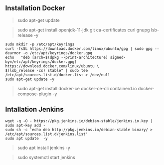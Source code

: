 

## Installation Docker

> sudo apt-get update 

> sudo apt-get install openjdk-11-jdk git  ca-certificates     curl     gnupg     lsb-release  -y 

```
sudo mkdir -p /etc/apt/keyrings 
curl -fsSL https://download.docker.com/linux/ubuntu/gpg | sudo gpg --dearmor -o /etc/apt/keyrings/docker.gpg 
echo   "deb [arch=$(dpkg --print-architecture) signed-by=/etc/apt/keyrings/docker.gpg] https://download.docker.com/linux/ubuntu \
$(lsb_release -cs) stable" | sudo tee /etc/apt/sources.list.d/docker.list > /dev/null 
sudo apt-get update -y
```

> sudo apt-get install docker-ce docker-ce-cli containerd.io docker-compose-plugin  -y

## Intallation Jenkins 

```
wget -q -O - https://pkg.jenkins.io/debian-stable/jenkins.io.key | sudo apt-key add - 
sudo sh -c 'echo deb http://pkg.jenkins.io/debian-stable binary/ > /etc/apt/sources.list.d/jenkins.list' 
sudo apt update  -y
```

> sudo apt install jenkins -y

> sudo systemctl start jenkins